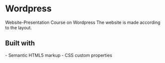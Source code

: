 # Wordpress
Website-Presentation Course on Wordpress
The website is made according to the layout.

<h2> Built with </h2>
- Semantic HTML5 markup
- CSS custom properties
